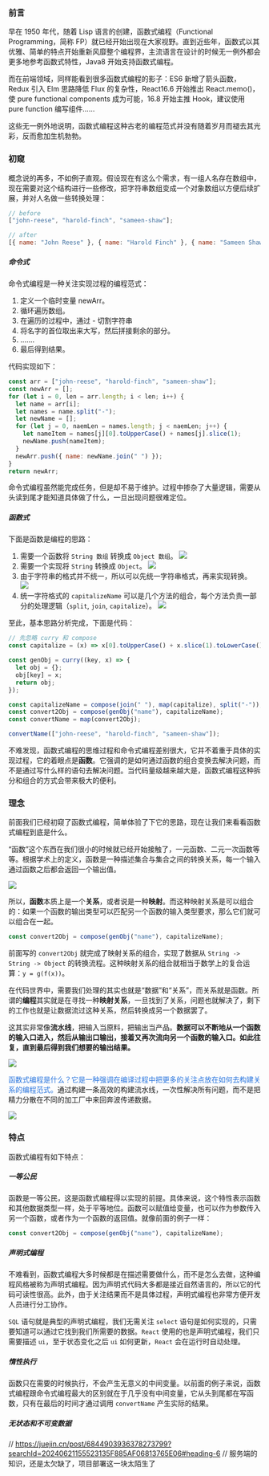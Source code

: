 ### 前言

早在 1950 年代，随着 Lisp 语言的创建，函数式编程（Functional Programming，简称 FP）就已经开始出现在大家视野。直到近些年，函数式以其优雅、简单的特点开始重新风靡整个编程界，主流语言在设计的时候无一例外都会更多地参考函数式特性，Java8 开始支持函数式编程。

而在前端领域，同样能看到很多函数式编程的影子：ES6 新增了箭头函数，Redux 引入 Elm 思路降低 Flux 的复杂性，React16.6 开始推出 React.memo()，使 pure functional components 成为可能，16.8 开始主推 Hook，建议使用 pure function 编写组件......

这些无一例外地说明，函数式编程这种古老的编程范式并没有随着岁月而褪去其光彩，反而愈加生机勃勃。

### 初窥

概念说的再多，不如例子直观。假设现在有这么个需求，有一组人名存在数组中，现在需要对这个结构进行一些修改，把字符串数组变成一个对象数组以方便后续扩展，并对人名做一些转换处理：

```javascript
// before
["john-reese", "harold-finch", "sameen-shaw"];

// after
[{ name: "John Reese" }, { name: "Harold Finch" }, { name: "Sameen Shaw" }];
```

##### 命令式

命令式编程是一种关注实现过程的编程范式：

1. 定义一个临时变量 newArr。
2. 循环遍历数组。
3. 在遍历的过程中，通过 - 切割字符串
4. 将名字的首位取出来大写，然后拼接剩余的部分。
5. .......
6. 最后得到结果。

代码实现如下：

```javascript
const arr = ["john-reese", "harold-finch", "sameen-shaw"];
const newArr = [];
for (let i = 0, len = arr.length; i < len; i++) {
  let name = arr[i];
  let names = name.split("-");
  let newName = [];
  for (let j = 0, naemLen = names.length; j < naemLen; j++) {
    let nameItem = names[j][0].toUpperCase() + names[j].slice(1);
    newName.push(nameItem);
  }
  newArr.push({ name: newName.join(" ") });
}
return newArr;
```

命令式编程虽然能完成任务，但是却不易于维护。过程中掺杂了大量逻辑，需要从头读到尾才能知道具体做了什么，一旦出现问题很难定位。

##### 函数式

下面是函数是编程的思路：

1. 需要一个函数将 `String 数组` 转换成 `Object 数组`。
   <img src="https://p1-jj.byteimg.com/tos-cn-i-t2oaga2asx/gold-user-assets/2019/9/5/16d00f43665b08f4~tplv-t2oaga2asx-jj-mark:3024:0:0:0:q75.awebp" />
2. 需要一个实现将 `String` 转换成 `Object`。
   <img src="https://p1-jj.byteimg.com/tos-cn-i-t2oaga2asx/gold-user-assets/2019/9/5/16d00f43662b192f~tplv-t2oaga2asx-jj-mark:3024:0:0:0:q75.awebp" />
3. 由于字符串的格式并不统一，所以可以先统一字符串格式，再来实现转换。
   <img src="https://p1-jj.byteimg.com/tos-cn-i-t2oaga2asx/gold-user-assets/2019/9/5/16d00f43661763ce~tplv-t2oaga2asx-jj-mark:3024:0:0:0:q75.awebp" />
4. 统一字符格式的 `capitalizeName` 可以是几个方法的组合，每个方法负责一部分的处理逻辑（`split`, `join`, `capitalize`）。
   <img src="https://p1-jj.byteimg.com/tos-cn-i-t2oaga2asx/gold-user-assets/2019/9/5/16d00f43667a603a~tplv-t2oaga2asx-jj-mark:3024:0:0:0:q75.awebp" />

至此，基本思路分析完成，下面是代码：

```javascript
// 先忽略 curry 和 compose
const capitalize = (x) => x[0].toUpperCase() + x.slice(1).toLowerCase();

const genObj = curry((key, x) => {
  let obj = {};
  obj[key] = x;
  return obj;
});

const capitalizeName = compose(join(" "), map(capitalize), split("-"));
const convert2Obj = compose(genObj("name"), capitalizeName);
const convertName = map(convert2Obj);

convertName(["john-reese", "harold-finch", "sameen-shaw"]);
```

不难发现，函数式编程的思维过程和命令式编程差别很大，它并不着重于具体的实现过程，它的着眼点是<b>函数</b>。它强调的是如何通过函数的组合变换去解决问题，而不是通过写什么样的语句去解决问题。当代码量级越来越大是，函数式编程这种拆分和组合的方式会带来极大的便利。

### 理念

前面我们已经初窥了函数式编程，简单体验了下它的思路，现在让我们来看看函数式编程到底是什么。

“函数”这个东西在我们很小的时候就已经开始接触了，一元函数、二元一次函数等等。根据学术上的定义，函数是一种描述集合与集合之间的转换关系，每一个输入通过函数之后都会返回一个输出值。

<img src="https://p1-jj.byteimg.com/tos-cn-i-t2oaga2asx/gold-user-assets/2019/9/5/16d00f436bd171df~tplv-t2oaga2asx-jj-mark:3024:0:0:0:q75.awebp" />

所以，<b>函数</b>本质上是一个<b>关系</b>，或者说是一种<b>映射</b>。而这种映射关系是可以组合的：如果一个函数的输出类型可以匹配另一个函数的输入类型要求，那么它们就可以组合在一起。

```javascript
const convert2Obj = compose(genObj("name"), capitalizeName);
```

前面写的 `convert2Obj` 就完成了映射关系的组合，实现了数据从 `String -> String -> Object` 的转换流程。这种映射关系的组合就相当于数学上的复合运算：`y = g(f(x))`。

在代码世界中，需要我们处理的其实也就是“数据”和“关系”，而关系就是函数。所谓的<b>编程</b>其实就是在寻找一种<b>映射关系</b>，一旦找到了关系，问题也就解决了，剩下的工作也就是让数据流过这种关系，然后转换成另一个数据罢了。

这其实非常像<b>流水线</b>，把输入当原料，把输出当产品。<b>数据可以不断地从一个函数的输入口进入，然后从输出口输出，接着又再次流向另一个函数的输入口。如此往复，直到最后得到我们想要的输出结果。</b>

<img src="https://p1-jj.byteimg.com/tos-cn-i-t2oaga2asx/gold-user-assets/2019/9/5/16d00f438a16ebfe~tplv-t2oaga2asx-jj-mark:3024:0:0:0:q75.awebp" />

<span style="color: #2673dd">函数式编程是什么？它是一种强调在编译过程中把更多的关注点放在如何去构建关系的编程范式。</span>通过构建一条高效的构建流水线，一次性解决所有问题，而不是把精力分散在不同的加工厂中来回奔波传递数据。

<img src="https://p1-jj.byteimg.com/tos-cn-i-t2oaga2asx/gold-user-assets/2019/9/5/16d00f438b83168e~tplv-t2oaga2asx-jj-mark:3024:0:0:0:q75.awebp" />

### 特点

函数式编程有如下特点：

##### 一等公民

函数是一等公民，这是函数式编程得以实现的前提。具体来说，这个特性表示函数和其他数据类型一样，处于平等地位。函数可以赋值给变量，也可以作为参数传入另一个函数，或者作为一个函数的返回值。就像前面的例子一样：

```javascript
const convert2Obj = compose(genObj("name"), capitalizeName);
```

##### 声明式编程

不难看到，函数式编程大多时候都是在描述需要做什么，而不是怎么去做，这种编程风格被称为声明式编程。因为声明式代码大多都是接近自然语言的，所以它的代码可读性很高。此外，由于关注结果而不是具体过程，声明式编程也非常方便开发人员进行分工协作。

`SQL` 语句就是典型的声明式编程，我们无需关注 `select` 语句是如何实现的，只需要知道可以通过它找到我们所需要的数据。`React` 使用的也是声明式编程，我们只需要描述 `ui`，至于状态变化之后 `ui` 如何更新，`React` 会在运行时自动处理。

##### 惰性执行

函数只在需要的时候执行，不会产生无意义的中间变量。以前面的例子来说，函数式编程跟命令式编程最大的区别就在于几乎没有中间变量，它从头到尾都在写函数，只有在最后的时间才通过调用 `convertName` 产生实际的结果。

##### 无状态和不可变数据

// https://juejin.cn/post/6844903936378273799?searchId=20240621155523135F885AF06813765E06#heading-6
// 服务端的知识，还是太欠缺了，项目部署这一块太陌生了
